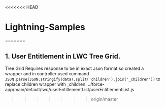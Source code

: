 <<<<<<< HEAD
# Lightning-Samples
=======
## 1. User Entitlement in LWC Tree Grid.
  Tree Grid Requires response to be in exact Json format so created a wrapper and in controller used command 
  ```JSON.parse(JSON.stringify(data).split('children').join('_children'))``` to replace children wrapper with _children.
  ../force-app/main/default/lwc/userEntitlementList/userEntitlementList.js
>>>>>>> origin/master
